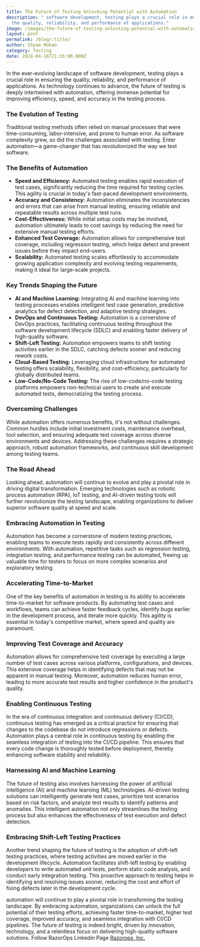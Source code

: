 ```yaml
---
title: The Future of Testing Unlocking Potential with Automation
description: " software development, testing plays a crucial role in ensuring
  the quality, reliability, and performance of applications."
image: /images/the-future-of-testing-unlocking-potential-with-automation.webp
layout: post
permalink: /blog/:title/
author: Shyam Mohan
category: Testing
date: 2024-04-16T21:55:00.000Z
---
```


In the ever-evolving landscape of software development, testing plays a crucial role in ensuring the quality, reliability, and performance of applications. As technology continues to advance, the future of testing is deeply intertwined with automation, offering immense potential for improving efficiency, speed, and accuracy in the testing process.

### The Evolution of Testing

Traditional testing methods often relied on manual processes that were time-consuming, labor-intensive, and prone to human error. As software complexity grew, so did the challenges associated with testing. Enter automation—a game-changer that has revolutionized the way we test software.

### The Benefits of Automation

-   **Speed and Efficiency:**  Automated testing enables rapid execution of test cases, significantly reducing the time required for testing cycles. This agility is crucial in today's fast-paced development environments.
-   **Accuracy and Consistency:**  Automation eliminates the inconsistencies and errors that can arise from manual testing, ensuring reliable and repeatable results across multiple test runs.
-   **Cost-Effectiveness:**  While initial setup costs may be involved, automation ultimately leads to cost savings by reducing the need for extensive manual testing efforts.
-   **Enhanced Test Coverage:** Automation allows for comprehensive test coverage, including regression testing, which helps detect and prevent issues before they impact end-users.
-   **Scalability:**  Automated testing scales effortlessly to accommodate growing application complexity and evolving testing requirements, making it ideal for large-scale projects.

### Key Trends Shaping the Future

-   **AI and Machine Learning:** Integrating AI and machine learning into testing processes enables intelligent test case generation, predictive analytics for defect detection, and adaptive testing strategies.
-   **DevOps and Continuous Testing:**  Automation is a cornerstone of DevOps practices, facilitating continuous testing throughout the software development lifecycle (SDLC) and enabling faster delivery of high-quality software.
-   **Shift-Left Testing:**  Automation empowers teams to shift testing activities earlier in the SDLC, catching defects sooner and reducing rework costs.
-   **Cloud-Based Testing:** Leveraging cloud infrastructure for automated testing offers scalability, flexibility, and cost-efficiency, particularly for globally distributed teams.
-   **Low-Code/No-Code Testing:** The rise of low-code/no-code testing platforms empowers non-technical users to create and execute automated tests, democratizing the testing process.

### Overcoming Challenges

While automation offers numerous benefits, it's not without challenges. Common hurdles include initial investment costs, maintenance overhead, tool selection, and ensuring adequate test coverage across diverse environments and devices. Addressing these challenges requires a strategic approach, robust automation frameworks, and continuous skill development among testing teams.

### The Road Ahead

Looking ahead, automation will continue to evolve and play a pivotal role in driving digital transformation. Emerging technologies such as robotic process automation (RPA), IoT testing, and AI-driven testing tools will further revolutionize the testing landscape, enabling organizations to deliver superior software quality at speed and scale.

### Embracing Automation in Testing

Automation has become a cornerstone of modern testing practices, enabling teams to execute tests rapidly and consistently across different environments. With automation, repetitive tasks such as regression testing, integration testing, and performance testing can be automated, freeing up valuable time for testers to focus on more complex scenarios and exploratory testing.

### Accelerating Time-to-Market

One of the key benefits of automation in testing is its ability to accelerate time-to-market for software products. By automating test cases and workflows, teams can achieve faster feedback cycles, identify bugs earlier in the development process, and iterate more quickly. This agility is essential in today's competitive market, where speed and quality are paramount.

### Improving Test Coverage and Accuracy

Automation allows for comprehensive test coverage by executing a large number of test cases across various platforms, configurations, and devices. This extensive coverage helps in identifying defects that may not be apparent in manual testing. Moreover, automation reduces human error, leading to more accurate test results and higher confidence in the product's quality.

### Enabling Continuous Testing

In the era of continuous integration and continuous delivery (CI/CD), continuous testing has emerged as a critical practice for ensuring that changes to the codebase do not introduce regressions or defects. Automation plays a central role in continuous testing by enabling the seamless integration of testing into the CI/CD pipeline. This ensures that every code change is thoroughly tested before deployment, thereby enhancing software stability and reliability.

### Harnessing AI and Machine Learning

The future of testing also involves harnessing the power of artificial intelligence (AI) and machine learning (ML) technologies. AI-driven testing solutions can intelligently generate test cases, prioritize test scenarios based on risk factors, and analyze test results to identify patterns and anomalies. This intelligent automation not only streamlines the testing process but also enhances the effectiveness of test execution and defect detection.

### Embracing Shift-Left Testing Practices

Another trend shaping the future of testing is the adoption of shift-left testing practices, where testing activities are moved earlier in the development lifecycle. Automation facilitates shift-left testing by enabling developers to write automated unit tests, perform static code analysis, and conduct early integration testing. This proactive approach to testing helps in identifying and resolving issues sooner, reducing the cost and effort of fixing defects later in the development cycle.

automation will continue to play a pivotal role in transforming the testing landscape. By embracing automation, organizations can unlock the full potential of their testing efforts, achieving faster time-to-market, higher test coverage, improved accuracy, and seamless integration with CI/CD pipelines. The future of testing is indeed bright, driven by innovation, technology, and a relentless focus on delivering high-quality software solutions. Follow RazorOps Linkedin Page  [Razorops, Inc.](https://www.linkedin.com/company/razorops)
